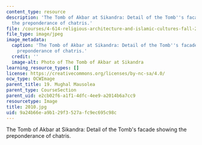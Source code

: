 ```yaml
---
content_type: resource
description: 'The Tomb of Akbar at Sikandra: Detail of the Tomb''s facade showing
  the preponderance of chatris.'
file: /courses/4-614-religious-architecture-and-islamic-cultures-fall-2002/9a24b66ea9b129f3527afc9ec695c98c_2010.jpg
file_type: image/jpeg
image_metadata:
  caption: 'The Tomb of Akbar at Sikandra: Detail of the Tomb''s facade showing the
    preponderance of chatris.'
  credit: ''
  image-alt: Photo of The Tomb of Akbar at Sikandra
learning_resource_types: []
license: https://creativecommons.org/licenses/by-nc-sa/4.0/
ocw_type: OCWImage
parent_title: 19. Mughal Mausolea
parent_type: CourseSection
parent_uid: e2cb02f6-a1f1-4dfc-4ee9-a2014b6a7cc9
resourcetype: Image
title: 2010.jpg
uid: 9a24b66e-a9b1-29f3-527a-fc9ec695c98c
---
```

The Tomb of Akbar at Sikandra: Detail of the Tomb's facade showing the preponderance of chatris.